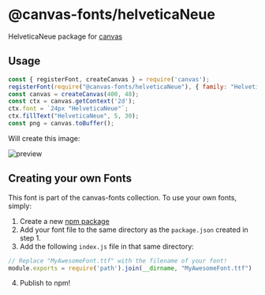 @canvas-fonts/helveticaNeue
====

HelveticaNeue package for [canvas](https://npmjs.org/package/canvas)

## Usage

```js
const { registerFont, createCanvas } = require('canvas');
registerFont(require("@canvas-fonts/helveticaNeue"), { family: "HelveticaNeue" });
const canvas = createCanvas(400, 48);
const ctx = canvas.getContext('2d');
ctx.font = `24px "HelveticaNeue"`;
ctx.fillText("HelveticaNeue", 5, 30);
const png = canvas.toBuffer();
```

Will create this image:

![preview](https://github.com/retrohacker/canvas-fonts/raw/master/previews/helveticaNeue.png)

## Creating your own Fonts

This font is part of the canvas-fonts collection. To use your own fonts, simply:

1. Create a new [npm package](https://docs.npmjs.com/creating-node-js-modules)
2. Add your font file to the same directory as the `package.json` created in step 1.
3. Add the following `index.js` file in that same directory:

```js
// Replace "MyAwesomeFont.ttf" with the filename of your font!
module.exports = require('path').join(__dirname, "MyAwesomeFont.ttf")
```

4. Publish to npm!